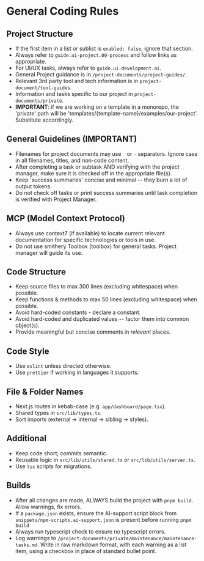 # General Coding Rules

## Project Structure
- If the first item in a list or sublist is `enabled: false`, ignore that section.
- Always refer to `guide.ai-project.00-process` and follow links as appropriate.
- For UI/UX tasks, always refer to `guide.ui-development.ai`.
- General Project guidance is in `/project-documents/project-guides/`.
- Relevant 3rd party tool and tech information is in `project-document/tool-guides`.
- Information and tasks specific to our project in `project-documents/private`.
- **IMPORTANT**: if we are working on a template in a monorepo, the 'private' path will be 'templates/{template-name}/examples/our-project'. Substitute accordingly.

## General Guidelines (IMPORTANT)
- Filenames for project documents may use ` ` or `-` separators. Ignore case in all filenames, titles, and non-code content.
- After completing a task or subtask AND verifying with the project manager, make sure it is checked off in the appropriate file(s).
- Keep 'success summaries' concise and minimal -- they burn a lot of output tokens.
- Do not check off tasks or print success summaries until task completion is verified with Project Manager.

## MCP (Model Context Protocol)
- Always use context7 (if available) to locate current relevant documentation for specific technologies or tools in use.
- Do not use smithery Toolbox (toolbox) for general tasks. Project manager will guide its use.

## Code Structure
- Keep source files to max 300 lines (excluding whitespace) when possible.
- Keep functions & methods to max 50 lines (excluding whitespace) when possible.
- Avoid hard-coded constants - declare a constant.
- Avoid hard-coded and duplicated values -- factor them into common object(s).
- Provide meaningful but concise comments in _relevant_ places.

## Code Style
- Use `eslint` unless directed otherwise.
- Use `prettier` if working in languages it supports.

## File & Folder Names
- Next.js routes in kebab-case (e.g. `app/dashboard/page.tsx`).
- Shared types in `src/lib/types.ts`.
- Sort imports (external → internal → sibling → styles).


## Additional
- Keep code short; commits semantic.
- Reusable logic in `src/lib/utils/shared.ts` or `src/lib/utils/server.ts`.
- Use `tsx` scripts for migrations.

## Builds
- After all changes are made, ALWAYS build the project with `pnpm build`. Allow warnings, fix errors.
- If a `package.json` exists, ensure the AI-support script block from `snippets/npm-scripts.ai-support.json` is present before running `pnpm build`
- Always run typescript check to ensure no typescript errors.
- Log warnings to `/project-documents/private/maintenance/maintenance-tasks.md`. Write in raw markdown format, with each warning as a list item, using a checkbox in place of standard bullet point. 
